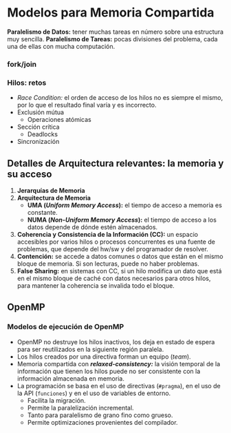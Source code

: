 # Modelos para Memoria Compartida
**Paralelismo de Datos:** tener muchas tareas en número sobre una estructura muy sencilla.
**Paralelismo de Tareas:** pocas divisiones del problema, cada una de ellas con mucha computación.

### fork/join

### Hilos: retos
- *Race Condition:* el orden de acceso de los hilos no es siempre el mismo, por lo que el resultado final varía y es incorrecto.
- Exclusión mútua
	- Operaciones atómicas
- Sección crítica
	- Deadlocks
- Sincronización

## Detalles de Arquitectura relevantes: la memoria y su acceso
1. **Jerarquías de Memoria**
2. **Arquitectura de Memoria**
	- **UMA (*Uniform Memory Access*):** el tiempo de acceso a memoria es constante.
	- **NUMA (*Non-Uniform Memory Access*):** el tiempo de acceso a los datos depende de dónde estén almacenados.
3. **Coherencia y Consistencia de la Información (CC):** un espacio accesibles por varios hilos o procesos concurrentes es una fuente de problemas, que depende del hw/sw y del programador de resolver.
4. **Contención:** se accede a datos comunes o datos que están en el mismo bloque de memoria. Si son lecturas, puede no haber problemas.
5. **False Sharing:** en sistemas con CC, si un hilo modifica un dato que está en el mismo bloque de caché con datos necesarios para otros hilos, para mantener la coherencia se invalida todo el bloque.

## OpenMP
### Modelos de ejecución de OpenMP
- OpenMP no destruye los hilos inactivos, los deja en estado de espera para ser reutilizados en la siguiente región paralela.
- Los hilos creados por una directiva forman un equipo (*team*).
- Memoria compartida con ***relaxed-consistency:*** la visión temporal de la información que tienen los hilos puede no ser consistente con la información almacenada en memoria.
- La programación se basa en el uso de directivas (`#pragma`), en el uso de la API (`funciones`) y en el uso de variables de entorno.
	- Facilita la migración.
	- Permite la paralelización incremental.
	- Tanto para paralelismo de grano fino como grueso.
	- Permite optimizaciones provenientes del compilador.

